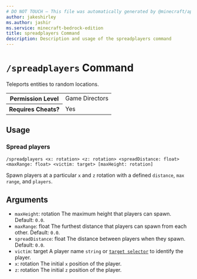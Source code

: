 ```yaml
---
# DO NOT TOUCH — This file was automatically generated by @minecraft/api-docs-generator, to report problems file an issue at https://github.com/Mojang/minecraft-scripting-libraries
author: jakeshirley
ms.author: jashir
ms.service: minecraft-bedrock-edition
title: spreadplayers Command
description: Description and usage of the spreadplayers command
---
```

# `/spreadplayers` Command
Teleports entities to random locations.

<table>
  <tr>
    <th>Permission Level</th>
    <td>Game Directors</td>
  </tr>
  <tr>
    <th>Requires Cheats?</th>
    <td>Yes</td>
  </tr>
</table>

## Usage
### Spread players
`/spreadplayers <x: rotation> <z: rotation> <spreadDistance: float> <maxRange: float> <victim: target> [maxHeight: rotation]`

Spawn players at a particular `x` and `z` rotation with a defined `distance`, `max range`, and `players`.

## Arguments
- `maxHeight`: rotation
The maximum height that players can spawn.
Default: `0.0`.
- `maxRange`: float
The furthest distance that players can spawn from each other.
Default: `0.0`.
- `spreadDistance`: float
The distance between players when they spawn.
Default: `0.0`.
- `victim`: target
A player name `string` or [`target selector`](https://learn.microsoft.com/minecraft/creator/documents/commandsintroduction#target-selectors) to identify the player.
- `x`: rotation
The initial `x` position of the player.
- `z`: rotation
The initial `z` position of the player.
